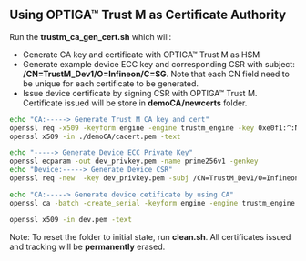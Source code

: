 ## Using OPTIGA™ Trust M as Certificate Authority

Run the **trustm_ca_gen_cert.sh** which will:

- Generate CA key and certificate with OPTIGA™ Trust M as HSM
- Generate example device ECC key and corresponding CSR with subject: **/CN=TrustM_Dev1/O=Infineon/C=SG**. Note that each CN field need to be unique for each certificate to be generated.
- Issue device certificate by signing CSR with OPTIGA™ Trust M. Certificate issued will be store in **demoCA/newcerts** folder.

```sh
echo "CA:-----> Generate Trust M CA key and cert"
openssl req -x509 -keyform engine -engine trustm_engine -key 0xe0f1:^:NEW:0x03:0x13 -new -out ./demoCA/cacert.pem -subj /CN=trustmCA
openssl x509 -in ./demoCA/cacert.pem -text

echo "-----> Generate Device ECC Private Key"
openssl ecparam -out dev_privkey.pem -name prime256v1 -genkey
echo "Device:-----> Generate Device CSR"
openssl req -new  -key dev_privkey.pem -subj /CN=TrustM_Dev1/O=Infineon/C=SG -out dev.csr

echo "CA:-----> Generate device cetificate by using CA"
openssl ca -batch -create_serial -keyform engine -engine trustm_engine -keyfile 0xe0f1:^ -in dev.csr -out dev.pem -cert ./demoCA/cacert.pem -days 3650 -config openssl.cnf

openssl x509 -in dev.pem -text

```

Note: To reset the folder to initial state, run **clean.sh**. All certificates issued and tracking will be **permanently** erased.